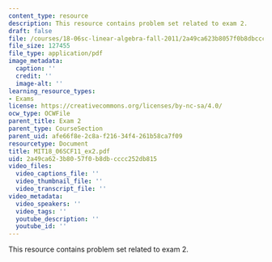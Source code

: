 ```yaml
---
content_type: resource
description: This resource contains problem set related to exam 2.
draft: false
file: /courses/18-06sc-linear-algebra-fall-2011/2a49ca623b8057f0b8dbcccc252db815_MIT18_06SCF11_ex2.pdf
file_size: 127455
file_type: application/pdf
image_metadata:
  caption: ''
  credit: ''
  image-alt: ''
learning_resource_types:
- Exams
license: https://creativecommons.org/licenses/by-nc-sa/4.0/
ocw_type: OCWFile
parent_title: Exam 2
parent_type: CourseSection
parent_uid: afe66f8e-2c8a-f216-34f4-261b58ca7f09
resourcetype: Document
title: MIT18_06SCF11_ex2.pdf
uid: 2a49ca62-3b80-57f0-b8db-cccc252db815
video_files:
  video_captions_file: ''
  video_thumbnail_file: ''
  video_transcript_file: ''
video_metadata:
  video_speakers: ''
  video_tags: ''
  youtube_description: ''
  youtube_id: ''
---
```

This resource contains problem set related to exam 2.